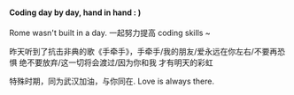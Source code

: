 #### Coding day by day, hand in hand : ) 

Rome wasn't built in a day. 一起努力提高 coding skills ~ 

昨天听到了抗击非典的歌《手牵手》，手牵手/我的朋友/爱永远在你左右/不要再恐惧 绝不要放弃/这一切将会渡过/因为你和我 才有明天的彩虹

特殊时期，同为武汉加油，与你同在. Love is always there. 
